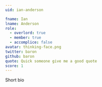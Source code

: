 ```yaml
---
uid: ian-anderson

fname: Ian
lname: Anderson
role:
  - overlord: true
  - member: true
  - accomplice: false
avatar: thinking-face.png
twitter: baron
github: baron
quote: Quick someone give me a good quote
score: 1
---
```


Short bio
